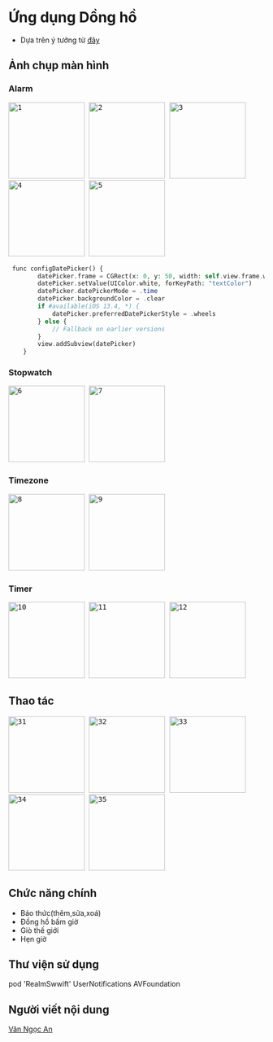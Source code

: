
# Ứng dụng Dồng hồ 
* Dựa trên ý tưởng từ [đây](https://play.google.com/store/apps/details?id=com.nhstudio.alarmioss&hl=vi&gl=US)

## Ảnh chụp màn hình

### Alarm
<kbd><img src=https://user-images.githubusercontent.com/105619244/197386114-d1f952ea-6658-4c40-8540-c5e5d0f42174.png alt=1 width="150" /> 
<img src=https://user-images.githubusercontent.com/105619244/197386116-bace87f2-2621-4bb8-a52a-6bef384b5b17.png alt=2 width="150" /> 
<img src=https://user-images.githubusercontent.com/105619244/197386118-2a5ccc75-13c1-4e08-ba01-39538df7882b.png alt=3 width="150" /> 
<img src=https://user-images.githubusercontent.com/105619244/197386119-3a5c7934-89db-4b6b-8c75-9323db078074.png alt=4 width="150" />
<img src=https://user-images.githubusercontent.com/105619244/197386121-b667fd7d-5d34-4977-92e8-8ea4c32528b5.png alt=5 width="150" />
```php
 func configDatePicker() {
        datePicker.frame = CGRect(x: 0, y: 50, width: self.view.frame.width, height: 200)
        datePicker.setValue(UIColor.white, forKeyPath: "textColor")
        datePicker.datePickerMode = .time
        datePicker.backgroundColor = .clear
        if #available(iOS 13.4, *) {
            datePicker.preferredDatePickerStyle = .wheels
        } else {
            // Fallback on earlier versions
        }
        view.addSubview(datePicker)
    }
 ```
### Stopwatch
<kbd><img src=https://user-images.githubusercontent.com/105619244/197386131-bdf36584-a3a7-4bc8-a0a0-3fa048af3eb7.png alt=6 width="150" /> 
<img src=https://user-images.githubusercontent.com/105619244/197386133-ce33093d-70d6-4d03-bdde-5ee929498574.png alt=7 width="150" />
### Timezone
<kbd><img src=https://user-images.githubusercontent.com/105619244/197386135-c06b1eeb-ec40-4bce-a5c1-c50edd82648d.png alt=8 width="150" />
<img src=https://user-images.githubusercontent.com/105619244/197386136-e14b5493-d53d-4e99-958d-2c11dfda2c43.png alt=9 width="150" /> 
### Timer
<kbd><img src=https://user-images.githubusercontent.com/105619244/197386156-9c0d70c3-76fc-49d2-9c47-cdc7f54d20e0.png alt=10 width="150" />
<img src=https://user-images.githubusercontent.com/105619244/197386157-417b02db-7e1e-492e-8079-3ed5b0b22156.png alt=11 width="150" />
<img src=https://user-images.githubusercontent.com/105619244/197386159-e3a86206-1d76-4408-9194-b4438376e0ce.png alt=12 width="150" /> 

## Thao tác

<kbd><img src=https://user-images.githubusercontent.com/105619244/198434020-b55542dc-5644-4126-8df9-5cebaeb33e36.gif alt=31 width="150" /> 
<img src=https://user-images.githubusercontent.com/105619244/198434124-3a0d0f24-ccc0-4711-85d3-85366da75ffd.gif alt=32 width="150" /> 
<img src=https://user-images.githubusercontent.com/105619244/198434132-82f3b151-67cc-47bf-88de-c6e1cd9fd885.gif alt=33 width="150" /> 
<img src=https://user-images.githubusercontent.com/105619244/198434138-1a4f0413-b646-4f4c-aaf6-7dccec3230c6.gif alt=34 width="150" /> 
<img src=https://user-images.githubusercontent.com/105619244/198434144-6eb8d85c-6824-43af-a6f4-de1e9b920cb6.gif alt=35 width="150" />

## Chức năng chính 
 * Báo thức(thêm,sửa,xoá)
 * Đồng hồ bấm giờ
 * Giò thế giới
 * Hẹn giờ
## Thư viện sử dụng
 pod 'RealmSwwift'
 UserNotifications
 AVFoundation
## Người viết nội dung 
 [Văn Ngọc An](https://www.facebook.com/an.vanngoc)




